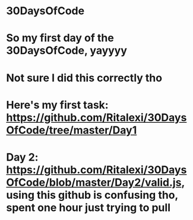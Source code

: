 # 30DaysOfCode
# So my first day of the 30DaysOfCode, yayyyy
# Not sure I did this correctly tho
# Here's my first task: https://github.com/Ritalexi/30DaysOfCode/tree/master/Day1
# Day 2: https://github.com/Ritalexi/30DaysOfCode/blob/master/Day2/valid.js, using this github is confusing tho, spent one hour just trying to pull

